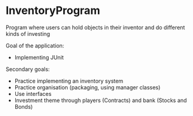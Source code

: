 # InventoryProgram
Program where users can hold objects in their inventor and do different kinds of investing

Goal of the application:
- Implementing JUnit

Secondary goals:
- Practice implementing an inventory system
- Practice organisation (packaging, using manager classes)
- Use interfaces
- Investment theme through players (Contracts) and bank (Stocks and Bonds)

